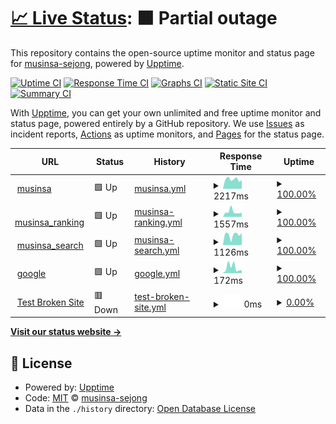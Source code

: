 # [📈 Live Status](https://musinsa-sejong.github.io/uptime-sample): <!--live status--> **🟧 Partial outage**

This repository contains the open-source uptime monitor and status page for [musinsa-sejong](https://musinsa-sejong.github.io/uptime-sample), powered by [Upptime](https://github.com/upptime/upptime).

[![Uptime CI](https://github.com/musinsa-sejong/uptime-sample/workflows/Uptime%20CI/badge.svg)](https://github.com/musinsa-sejong/uptime-sample/actions?query=workflow%3A%22Uptime+CI%22)
[![Response Time CI](https://github.com/musinsa-sejong/uptime-sample/workflows/Response%20Time%20CI/badge.svg)](https://github.com/musinsa-sejong/uptime-sample/actions?query=workflow%3A%22Response+Time+CI%22)
[![Graphs CI](https://github.com/musinsa-sejong/uptime-sample/workflows/Graphs%20CI/badge.svg)](https://github.com/musinsa-sejong/uptime-sample/actions?query=workflow%3A%22Graphs+CI%22)
[![Static Site CI](https://github.com/musinsa-sejong/uptime-sample/workflows/Static%20Site%20CI/badge.svg)](https://github.com/musinsa-sejong/uptime-sample/actions?query=workflow%3A%22Static+Site+CI%22)
[![Summary CI](https://github.com/musinsa-sejong/uptime-sample/workflows/Summary%20CI/badge.svg)](https://github.com/musinsa-sejong/uptime-sample/actions?query=workflow%3A%22Summary+CI%22)

With [Upptime](https://upptime.js.org), you can get your own unlimited and free uptime monitor and status page, powered entirely by a GitHub repository. We use [Issues](https://github.com/musinsa-sejong/uptime-sample/issues) as incident reports, [Actions](https://github.com/musinsa-sejong/uptime-sample/actions) as uptime monitors, and [Pages](https://musinsa-sejong.github.io/uptime-sample) for the status page.

<!--start: status pages-->
<!-- This summary is generated by Upptime (https://github.com/upptime/upptime) -->
<!-- Do not edit this manually, your changes will be overwritten -->
<!-- prettier-ignore -->
| URL | Status | History | Response Time | Uptime |
| --- | ------ | ------- | ------------- | ------ |
| <img alt="" src="https://icons.duckduckgo.com/ip3/www.musinsa.com.ico" height="13"> [musinsa](https://www.musinsa.com) | 🟩 Up | [musinsa.yml](https://github.com/musinsa-sejong/musinsa-sejong.github.io/commits/HEAD/history/musinsa.yml) | <details><summary><img alt="Response time graph" src="./graphs/musinsa/response-time-week.png" height="20"> 2217ms</summary><br><a href="https://musinsa-sejong.github.io/history/musinsa"><img alt="Response time 2047" src="https://img.shields.io/endpoint?url=https%3A%2F%2Fraw.githubusercontent.com%2Fmusinsa-sejong%2Fmusinsa-sejong.github.io%2FHEAD%2Fapi%2Fmusinsa%2Fresponse-time.json"></a><br><a href="https://musinsa-sejong.github.io/history/musinsa"><img alt="24-hour response time 2038" src="https://img.shields.io/endpoint?url=https%3A%2F%2Fraw.githubusercontent.com%2Fmusinsa-sejong%2Fmusinsa-sejong.github.io%2FHEAD%2Fapi%2Fmusinsa%2Fresponse-time-day.json"></a><br><a href="https://musinsa-sejong.github.io/history/musinsa"><img alt="7-day response time 2217" src="https://img.shields.io/endpoint?url=https%3A%2F%2Fraw.githubusercontent.com%2Fmusinsa-sejong%2Fmusinsa-sejong.github.io%2FHEAD%2Fapi%2Fmusinsa%2Fresponse-time-week.json"></a><br><a href="https://musinsa-sejong.github.io/history/musinsa"><img alt="30-day response time 2047" src="https://img.shields.io/endpoint?url=https%3A%2F%2Fraw.githubusercontent.com%2Fmusinsa-sejong%2Fmusinsa-sejong.github.io%2FHEAD%2Fapi%2Fmusinsa%2Fresponse-time-month.json"></a><br><a href="https://musinsa-sejong.github.io/history/musinsa"><img alt="1-year response time 2047" src="https://img.shields.io/endpoint?url=https%3A%2F%2Fraw.githubusercontent.com%2Fmusinsa-sejong%2Fmusinsa-sejong.github.io%2FHEAD%2Fapi%2Fmusinsa%2Fresponse-time-year.json"></a></details> | <details><summary><a href="https://musinsa-sejong.github.io/history/musinsa">100.00%</a></summary><a href="https://musinsa-sejong.github.io/history/musinsa"><img alt="All-time uptime 100.00%" src="https://img.shields.io/endpoint?url=https%3A%2F%2Fraw.githubusercontent.com%2Fmusinsa-sejong%2Fmusinsa-sejong.github.io%2FHEAD%2Fapi%2Fmusinsa%2Fuptime.json"></a><br><a href="https://musinsa-sejong.github.io/history/musinsa"><img alt="24-hour uptime 100.00%" src="https://img.shields.io/endpoint?url=https%3A%2F%2Fraw.githubusercontent.com%2Fmusinsa-sejong%2Fmusinsa-sejong.github.io%2FHEAD%2Fapi%2Fmusinsa%2Fuptime-day.json"></a><br><a href="https://musinsa-sejong.github.io/history/musinsa"><img alt="7-day uptime 100.00%" src="https://img.shields.io/endpoint?url=https%3A%2F%2Fraw.githubusercontent.com%2Fmusinsa-sejong%2Fmusinsa-sejong.github.io%2FHEAD%2Fapi%2Fmusinsa%2Fuptime-week.json"></a><br><a href="https://musinsa-sejong.github.io/history/musinsa"><img alt="30-day uptime 100.00%" src="https://img.shields.io/endpoint?url=https%3A%2F%2Fraw.githubusercontent.com%2Fmusinsa-sejong%2Fmusinsa-sejong.github.io%2FHEAD%2Fapi%2Fmusinsa%2Fuptime-month.json"></a><br><a href="https://musinsa-sejong.github.io/history/musinsa"><img alt="1-year uptime 100.00%" src="https://img.shields.io/endpoint?url=https%3A%2F%2Fraw.githubusercontent.com%2Fmusinsa-sejong%2Fmusinsa-sejong.github.io%2FHEAD%2Fapi%2Fmusinsa%2Fuptime-year.json"></a></details>
| <img alt="" src="https://icons.duckduckgo.com/ip3/www.musinsa.com.ico" height="13"> [musinsa_ranking](https://www.musinsa.com/ranking/best) | 🟩 Up | [musinsa-ranking.yml](https://github.com/musinsa-sejong/musinsa-sejong.github.io/commits/HEAD/history/musinsa-ranking.yml) | <details><summary><img alt="Response time graph" src="./graphs/musinsa-ranking/response-time-week.png" height="20"> 1557ms</summary><br><a href="https://musinsa-sejong.github.io/history/musinsa-ranking"><img alt="Response time 1743" src="https://img.shields.io/endpoint?url=https%3A%2F%2Fraw.githubusercontent.com%2Fmusinsa-sejong%2Fmusinsa-sejong.github.io%2FHEAD%2Fapi%2Fmusinsa-ranking%2Fresponse-time.json"></a><br><a href="https://musinsa-sejong.github.io/history/musinsa-ranking"><img alt="24-hour response time 1238" src="https://img.shields.io/endpoint?url=https%3A%2F%2Fraw.githubusercontent.com%2Fmusinsa-sejong%2Fmusinsa-sejong.github.io%2FHEAD%2Fapi%2Fmusinsa-ranking%2Fresponse-time-day.json"></a><br><a href="https://musinsa-sejong.github.io/history/musinsa-ranking"><img alt="7-day response time 1557" src="https://img.shields.io/endpoint?url=https%3A%2F%2Fraw.githubusercontent.com%2Fmusinsa-sejong%2Fmusinsa-sejong.github.io%2FHEAD%2Fapi%2Fmusinsa-ranking%2Fresponse-time-week.json"></a><br><a href="https://musinsa-sejong.github.io/history/musinsa-ranking"><img alt="30-day response time 1743" src="https://img.shields.io/endpoint?url=https%3A%2F%2Fraw.githubusercontent.com%2Fmusinsa-sejong%2Fmusinsa-sejong.github.io%2FHEAD%2Fapi%2Fmusinsa-ranking%2Fresponse-time-month.json"></a><br><a href="https://musinsa-sejong.github.io/history/musinsa-ranking"><img alt="1-year response time 1743" src="https://img.shields.io/endpoint?url=https%3A%2F%2Fraw.githubusercontent.com%2Fmusinsa-sejong%2Fmusinsa-sejong.github.io%2FHEAD%2Fapi%2Fmusinsa-ranking%2Fresponse-time-year.json"></a></details> | <details><summary><a href="https://musinsa-sejong.github.io/history/musinsa-ranking">100.00%</a></summary><a href="https://musinsa-sejong.github.io/history/musinsa-ranking"><img alt="All-time uptime 100.00%" src="https://img.shields.io/endpoint?url=https%3A%2F%2Fraw.githubusercontent.com%2Fmusinsa-sejong%2Fmusinsa-sejong.github.io%2FHEAD%2Fapi%2Fmusinsa-ranking%2Fuptime.json"></a><br><a href="https://musinsa-sejong.github.io/history/musinsa-ranking"><img alt="24-hour uptime 100.00%" src="https://img.shields.io/endpoint?url=https%3A%2F%2Fraw.githubusercontent.com%2Fmusinsa-sejong%2Fmusinsa-sejong.github.io%2FHEAD%2Fapi%2Fmusinsa-ranking%2Fuptime-day.json"></a><br><a href="https://musinsa-sejong.github.io/history/musinsa-ranking"><img alt="7-day uptime 100.00%" src="https://img.shields.io/endpoint?url=https%3A%2F%2Fraw.githubusercontent.com%2Fmusinsa-sejong%2Fmusinsa-sejong.github.io%2FHEAD%2Fapi%2Fmusinsa-ranking%2Fuptime-week.json"></a><br><a href="https://musinsa-sejong.github.io/history/musinsa-ranking"><img alt="30-day uptime 100.00%" src="https://img.shields.io/endpoint?url=https%3A%2F%2Fraw.githubusercontent.com%2Fmusinsa-sejong%2Fmusinsa-sejong.github.io%2FHEAD%2Fapi%2Fmusinsa-ranking%2Fuptime-month.json"></a><br><a href="https://musinsa-sejong.github.io/history/musinsa-ranking"><img alt="1-year uptime 100.00%" src="https://img.shields.io/endpoint?url=https%3A%2F%2Fraw.githubusercontent.com%2Fmusinsa-sejong%2Fmusinsa-sejong.github.io%2FHEAD%2Fapi%2Fmusinsa-ranking%2Fuptime-year.json"></a></details>
| <img alt="" src="https://icons.duckduckgo.com/ip3/www.musinsa.com.ico" height="13"> [musinsa_search](https://www.musinsa.com/search/musinsa/integration?q=%EB%B0%98%ED%8C%94&type=popular) | 🟩 Up | [musinsa-search.yml](https://github.com/musinsa-sejong/musinsa-sejong.github.io/commits/HEAD/history/musinsa-search.yml) | <details><summary><img alt="Response time graph" src="./graphs/musinsa-search/response-time-week.png" height="20"> 1126ms</summary><br><a href="https://musinsa-sejong.github.io/history/musinsa-search"><img alt="Response time 1198" src="https://img.shields.io/endpoint?url=https%3A%2F%2Fraw.githubusercontent.com%2Fmusinsa-sejong%2Fmusinsa-sejong.github.io%2FHEAD%2Fapi%2Fmusinsa-search%2Fresponse-time.json"></a><br><a href="https://musinsa-sejong.github.io/history/musinsa-search"><img alt="24-hour response time 1312" src="https://img.shields.io/endpoint?url=https%3A%2F%2Fraw.githubusercontent.com%2Fmusinsa-sejong%2Fmusinsa-sejong.github.io%2FHEAD%2Fapi%2Fmusinsa-search%2Fresponse-time-day.json"></a><br><a href="https://musinsa-sejong.github.io/history/musinsa-search"><img alt="7-day response time 1126" src="https://img.shields.io/endpoint?url=https%3A%2F%2Fraw.githubusercontent.com%2Fmusinsa-sejong%2Fmusinsa-sejong.github.io%2FHEAD%2Fapi%2Fmusinsa-search%2Fresponse-time-week.json"></a><br><a href="https://musinsa-sejong.github.io/history/musinsa-search"><img alt="30-day response time 1198" src="https://img.shields.io/endpoint?url=https%3A%2F%2Fraw.githubusercontent.com%2Fmusinsa-sejong%2Fmusinsa-sejong.github.io%2FHEAD%2Fapi%2Fmusinsa-search%2Fresponse-time-month.json"></a><br><a href="https://musinsa-sejong.github.io/history/musinsa-search"><img alt="1-year response time 1198" src="https://img.shields.io/endpoint?url=https%3A%2F%2Fraw.githubusercontent.com%2Fmusinsa-sejong%2Fmusinsa-sejong.github.io%2FHEAD%2Fapi%2Fmusinsa-search%2Fresponse-time-year.json"></a></details> | <details><summary><a href="https://musinsa-sejong.github.io/history/musinsa-search">100.00%</a></summary><a href="https://musinsa-sejong.github.io/history/musinsa-search"><img alt="All-time uptime 100.00%" src="https://img.shields.io/endpoint?url=https%3A%2F%2Fraw.githubusercontent.com%2Fmusinsa-sejong%2Fmusinsa-sejong.github.io%2FHEAD%2Fapi%2Fmusinsa-search%2Fuptime.json"></a><br><a href="https://musinsa-sejong.github.io/history/musinsa-search"><img alt="24-hour uptime 100.00%" src="https://img.shields.io/endpoint?url=https%3A%2F%2Fraw.githubusercontent.com%2Fmusinsa-sejong%2Fmusinsa-sejong.github.io%2FHEAD%2Fapi%2Fmusinsa-search%2Fuptime-day.json"></a><br><a href="https://musinsa-sejong.github.io/history/musinsa-search"><img alt="7-day uptime 100.00%" src="https://img.shields.io/endpoint?url=https%3A%2F%2Fraw.githubusercontent.com%2Fmusinsa-sejong%2Fmusinsa-sejong.github.io%2FHEAD%2Fapi%2Fmusinsa-search%2Fuptime-week.json"></a><br><a href="https://musinsa-sejong.github.io/history/musinsa-search"><img alt="30-day uptime 100.00%" src="https://img.shields.io/endpoint?url=https%3A%2F%2Fraw.githubusercontent.com%2Fmusinsa-sejong%2Fmusinsa-sejong.github.io%2FHEAD%2Fapi%2Fmusinsa-search%2Fuptime-month.json"></a><br><a href="https://musinsa-sejong.github.io/history/musinsa-search"><img alt="1-year uptime 100.00%" src="https://img.shields.io/endpoint?url=https%3A%2F%2Fraw.githubusercontent.com%2Fmusinsa-sejong%2Fmusinsa-sejong.github.io%2FHEAD%2Fapi%2Fmusinsa-search%2Fuptime-year.json"></a></details>
| <img alt="" src="https://icons.duckduckgo.com/ip3/www.google.com.ico" height="13"> [google](https://www.google.com) | 🟩 Up | [google.yml](https://github.com/musinsa-sejong/musinsa-sejong.github.io/commits/HEAD/history/google.yml) | <details><summary><img alt="Response time graph" src="./graphs/google/response-time-week.png" height="20"> 172ms</summary><br><a href="https://musinsa-sejong.github.io/history/google"><img alt="Response time 119" src="https://img.shields.io/endpoint?url=https%3A%2F%2Fraw.githubusercontent.com%2Fmusinsa-sejong%2Fmusinsa-sejong.github.io%2FHEAD%2Fapi%2Fgoogle%2Fresponse-time.json"></a><br><a href="https://musinsa-sejong.github.io/history/google"><img alt="24-hour response time 84" src="https://img.shields.io/endpoint?url=https%3A%2F%2Fraw.githubusercontent.com%2Fmusinsa-sejong%2Fmusinsa-sejong.github.io%2FHEAD%2Fapi%2Fgoogle%2Fresponse-time-day.json"></a><br><a href="https://musinsa-sejong.github.io/history/google"><img alt="7-day response time 172" src="https://img.shields.io/endpoint?url=https%3A%2F%2Fraw.githubusercontent.com%2Fmusinsa-sejong%2Fmusinsa-sejong.github.io%2FHEAD%2Fapi%2Fgoogle%2Fresponse-time-week.json"></a><br><a href="https://musinsa-sejong.github.io/history/google"><img alt="30-day response time 119" src="https://img.shields.io/endpoint?url=https%3A%2F%2Fraw.githubusercontent.com%2Fmusinsa-sejong%2Fmusinsa-sejong.github.io%2FHEAD%2Fapi%2Fgoogle%2Fresponse-time-month.json"></a><br><a href="https://musinsa-sejong.github.io/history/google"><img alt="1-year response time 119" src="https://img.shields.io/endpoint?url=https%3A%2F%2Fraw.githubusercontent.com%2Fmusinsa-sejong%2Fmusinsa-sejong.github.io%2FHEAD%2Fapi%2Fgoogle%2Fresponse-time-year.json"></a></details> | <details><summary><a href="https://musinsa-sejong.github.io/history/google">100.00%</a></summary><a href="https://musinsa-sejong.github.io/history/google"><img alt="All-time uptime 100.00%" src="https://img.shields.io/endpoint?url=https%3A%2F%2Fraw.githubusercontent.com%2Fmusinsa-sejong%2Fmusinsa-sejong.github.io%2FHEAD%2Fapi%2Fgoogle%2Fuptime.json"></a><br><a href="https://musinsa-sejong.github.io/history/google"><img alt="24-hour uptime 100.00%" src="https://img.shields.io/endpoint?url=https%3A%2F%2Fraw.githubusercontent.com%2Fmusinsa-sejong%2Fmusinsa-sejong.github.io%2FHEAD%2Fapi%2Fgoogle%2Fuptime-day.json"></a><br><a href="https://musinsa-sejong.github.io/history/google"><img alt="7-day uptime 100.00%" src="https://img.shields.io/endpoint?url=https%3A%2F%2Fraw.githubusercontent.com%2Fmusinsa-sejong%2Fmusinsa-sejong.github.io%2FHEAD%2Fapi%2Fgoogle%2Fuptime-week.json"></a><br><a href="https://musinsa-sejong.github.io/history/google"><img alt="30-day uptime 100.00%" src="https://img.shields.io/endpoint?url=https%3A%2F%2Fraw.githubusercontent.com%2Fmusinsa-sejong%2Fmusinsa-sejong.github.io%2FHEAD%2Fapi%2Fgoogle%2Fuptime-month.json"></a><br><a href="https://musinsa-sejong.github.io/history/google"><img alt="1-year uptime 100.00%" src="https://img.shields.io/endpoint?url=https%3A%2F%2Fraw.githubusercontent.com%2Fmusinsa-sejong%2Fmusinsa-sejong.github.io%2FHEAD%2Fapi%2Fgoogle%2Fuptime-year.json"></a></details>
| <img alt="" src="https://icons.duckduckgo.com/ip3/thissitedoesnotexist.koj.co.ico" height="13"> [Test Broken Site](https://thissitedoesnotexist.koj.co) | 🟥 Down | [test-broken-site.yml](https://github.com/musinsa-sejong/musinsa-sejong.github.io/commits/HEAD/history/test-broken-site.yml) | <details><summary><img alt="Response time graph" src="./graphs/test-broken-site/response-time-week.png" height="20"> 0ms</summary><br><a href="https://musinsa-sejong.github.io/history/test-broken-site"><img alt="Response time 0" src="https://img.shields.io/endpoint?url=https%3A%2F%2Fraw.githubusercontent.com%2Fmusinsa-sejong%2Fmusinsa-sejong.github.io%2FHEAD%2Fapi%2Ftest-broken-site%2Fresponse-time.json"></a><br><a href="https://musinsa-sejong.github.io/history/test-broken-site"><img alt="24-hour response time 0" src="https://img.shields.io/endpoint?url=https%3A%2F%2Fraw.githubusercontent.com%2Fmusinsa-sejong%2Fmusinsa-sejong.github.io%2FHEAD%2Fapi%2Ftest-broken-site%2Fresponse-time-day.json"></a><br><a href="https://musinsa-sejong.github.io/history/test-broken-site"><img alt="7-day response time 0" src="https://img.shields.io/endpoint?url=https%3A%2F%2Fraw.githubusercontent.com%2Fmusinsa-sejong%2Fmusinsa-sejong.github.io%2FHEAD%2Fapi%2Ftest-broken-site%2Fresponse-time-week.json"></a><br><a href="https://musinsa-sejong.github.io/history/test-broken-site"><img alt="30-day response time 0" src="https://img.shields.io/endpoint?url=https%3A%2F%2Fraw.githubusercontent.com%2Fmusinsa-sejong%2Fmusinsa-sejong.github.io%2FHEAD%2Fapi%2Ftest-broken-site%2Fresponse-time-month.json"></a><br><a href="https://musinsa-sejong.github.io/history/test-broken-site"><img alt="1-year response time 0" src="https://img.shields.io/endpoint?url=https%3A%2F%2Fraw.githubusercontent.com%2Fmusinsa-sejong%2Fmusinsa-sejong.github.io%2FHEAD%2Fapi%2Ftest-broken-site%2Fresponse-time-year.json"></a></details> | <details><summary><a href="https://musinsa-sejong.github.io/history/test-broken-site">0.00%</a></summary><a href="https://musinsa-sejong.github.io/history/test-broken-site"><img alt="All-time uptime 0.00%" src="https://img.shields.io/endpoint?url=https%3A%2F%2Fraw.githubusercontent.com%2Fmusinsa-sejong%2Fmusinsa-sejong.github.io%2FHEAD%2Fapi%2Ftest-broken-site%2Fuptime.json"></a><br><a href="https://musinsa-sejong.github.io/history/test-broken-site"><img alt="24-hour uptime 0.00%" src="https://img.shields.io/endpoint?url=https%3A%2F%2Fraw.githubusercontent.com%2Fmusinsa-sejong%2Fmusinsa-sejong.github.io%2FHEAD%2Fapi%2Ftest-broken-site%2Fuptime-day.json"></a><br><a href="https://musinsa-sejong.github.io/history/test-broken-site"><img alt="7-day uptime 0.00%" src="https://img.shields.io/endpoint?url=https%3A%2F%2Fraw.githubusercontent.com%2Fmusinsa-sejong%2Fmusinsa-sejong.github.io%2FHEAD%2Fapi%2Ftest-broken-site%2Fuptime-week.json"></a><br><a href="https://musinsa-sejong.github.io/history/test-broken-site"><img alt="30-day uptime 0.00%" src="https://img.shields.io/endpoint?url=https%3A%2F%2Fraw.githubusercontent.com%2Fmusinsa-sejong%2Fmusinsa-sejong.github.io%2FHEAD%2Fapi%2Ftest-broken-site%2Fuptime-month.json"></a><br><a href="https://musinsa-sejong.github.io/history/test-broken-site"><img alt="1-year uptime 0.00%" src="https://img.shields.io/endpoint?url=https%3A%2F%2Fraw.githubusercontent.com%2Fmusinsa-sejong%2Fmusinsa-sejong.github.io%2FHEAD%2Fapi%2Ftest-broken-site%2Fuptime-year.json"></a></details>

<!--end: status pages-->

[**Visit our status website →**](https://musinsa-sejong.github.io/uptime-sample)

## 📄 License

- Powered by: [Upptime](https://github.com/upptime/upptime)
- Code: [MIT](./LICENSE) © [musinsa-sejong](https://musinsa-sejong.github.io/uptime-sample)
- Data in the `./history` directory: [Open Database License](https://opendatacommons.org/licenses/odbl/1-0/)
